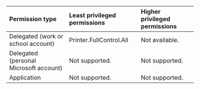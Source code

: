 |Permission type|Least privileged permissions|Higher privileged permissions|
|:---|:---|:---|
|Delegated (work or school account)|Printer.FullControl.All|Not available.|
|Delegated (personal Microsoft account)|Not supported.|Not supported.|
|Application|Not supported.|Not supported.|